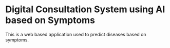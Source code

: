 # Digital Consultation System using AI based on Symptoms
This is a web based application used to predict diseases based on symptoms.
